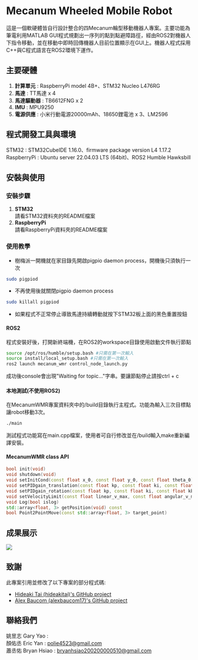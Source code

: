 # Mecanum Wheeled Mobile Robot
這是一個軟硬體皆自行設計整合的四Mecanum輪型移動機器人專案。主要功能為筆電利用MATLAB GUI程式規劃出一序列的點到點避障路徑，經由ROS2對機器人下指令移動，並在移動中即時回傳機器人目前位置顯示在GUI上。機器人程式採用C++與C程式語言在ROS2環境下運作。

## 主要硬體
1. **計算單元** : RaspberryPi model 4B+、STM32 Nucleo L476RG
2. **馬達** : TT馬達 x 4
3. **馬達驅動器** : TB6612FNG x 2
4. **IMU** : MPU9250
5. **電源供應** : 小米行動電源20000mAh、18650鋰電池 x 3、LM2596

## 程式開發工具與環境
STM32 : STM32CubeIDE 1.16.0、firmware package version L4 1.17.2  
RaspberryPi : Ubuntu server 22.04.03 LTS (64bit)、ROS2 Humble Hawksbill

## 安裝與使用

### 安裝步驟
1. **STM32**  
請看STM32資料夾的README檔案
2. **RaspberryPi**  
請看RaspberryPi資料夾的README檔案


### 使用教學
* 樹梅派一開機就在家目錄先開啟pigpio daemon process，開機後只須執行一次  
```bash
sudo pigpiod
```
* 不再使用後就關閉pigpio daemon process  
```bash
sudo killall pigpiod
```
* 如果程式不正常停止導致馬達持續轉動就按下STM32板上面的黑色重置按鈕  
#### ROS2
程式安裝好後，打開新終端機，在ROS2的workspace目錄使用啟動文件執行節點  
```bash
source /opt/ros/humble/setup.bash #只需在第一次輸入
source install/local_setup.bash #只需在第一次輸入
ros2 launch mecanum_wmr control_node_launch.py
```
成功後console會出現"Waiting for topic..."字串。要讓節點停止請按ctrl + c  

#### 本地測試(不使用ROS2)
在MecanumWMR專案資料夾中的/build目錄執行主程式。功能為輸入三次目標點讓robot移動3次。  
```bash
./main
```
測試程式功能寫在main.cpp檔案，使用者可自行修改並在/build輸入make重新編譯安裝。  

#### MecanumWMR class API
```C++
bool init(void)
void shutdown(void)
void setInitCond(const float x_0, const float y_0, const float theta_0)
void setPIDgain_translation(const float kp, const float ki, const float kb)
void setPIDgain_rotation(const float kp, const float ki, const float kb)
void setVelocityLimit(const float linear_v_max, const float angular_v_max)
void Log(bool islog)
std::array<float, 3> getPosition(void) const
bool Point2PointMove(const std::array<float, 3> target_point)
```


## 成果展示
![](https://github.com/polie4523/MecanumWheeledMobileRobot/blob/main/MecanumWMR_example.gif)

## 致謝
此專案引用並修改了以下專案的部分程式碼:  
* [Hideaki Tai (hideakitai)'s GitHub project](https://github.com/hideakitai/MPU9250)  
* [Alex Baucom (alexbaucom17)'s GitHub project](https://github.com/alexbaucom17/DominoRobot/blob/master/src/robot/src/SmoothTrajectoryGenerator.cpp#L234)

## 聯絡我們
姚昱志 Gary Yao :  
顏佑丞 Eric Yan : polie4523@gmail.com  
蕭丞佑 Bryan Hsiao : bryanhsiao200200000510@gmail.com
